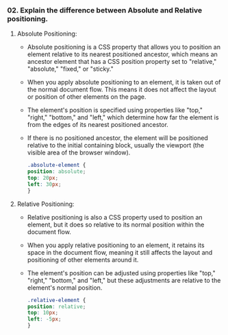 ### 02. Explain the difference between Absolute and Relative positioning.
1. Absolute Positioning:
   - Absolute positioning is a CSS property that allows you to position an element relative to its nearest positioned ancestor, which means an ancestor element that has a CSS position property set to "relative," "absolute," "fixed," or "sticky."
   - When you apply absolute positioning to an element, it is taken out of the normal document flow. This means it does not affect the layout or position of other elements on the page.
   - The element's position is specified using properties like "top," "right," "bottom," and "left," which determine how far the element is from the edges of its nearest positioned ancestor.
   - If there is no positioned ancestor, the element will be positioned relative to the initial containing block, usually the viewport (the visible area of the browser window).

        ```css
        .absolute-element {
        position: absolute;
        top: 20px;
        left: 30px;
        }
        ```

2. Relative Positioning:
   - Relative positioning is also a CSS property used to position an element, but it does so relative to its normal position within the document flow.
   - When you apply relative positioning to an element, it retains its space in the document flow, meaning it still affects the layout and positioning of other elements around it.
   - The element's position can be adjusted using properties like "top," "right," "bottom," and "left," but these adjustments are relative to the element's normal position.

        ```css
        .relative-element {
        position: relative;
        top: 10px;
        left: -5px;
        }
        ```